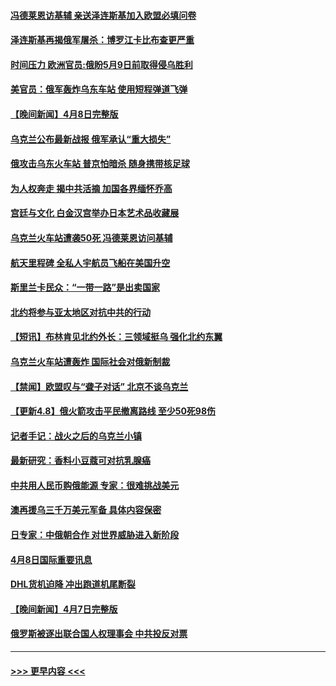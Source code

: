 #### [冯德莱恩访基辅 亲送泽连斯基加入欧盟必填问卷](../pages/prog202/a103395961.md?t=04091551) 
#### [泽连斯基再揭俄军屠杀：博罗江卡比布查更严重](../pages/prog202/a103395950.md?t=04091551) 
#### [时间压力 欧洲官员:俄盼5月9日前取得侵乌胜利](../pages/prog202/a103395946.md?t=04091551) 
#### [美官员：俄军轰炸乌东车站 使用短程弹道飞弹](../pages/prog202/a103395831.md?t=04091551) 
#### [【晚间新闻】4月8日完整版](../pages/prog202/a103395799.md?t=04091551) 
#### [乌克兰公布最新战报 俄军承认“重大损失”](../pages/prog202/a103395863.md?t=04091551) 
#### [俄攻击乌东火车站 普京怕暗杀 随身携带核足球](../pages/prog202/a103395817.md?t=04091551) 
#### [为人权奔走 揭中共活摘 加国各界缅怀乔高](../pages/prog202/a103395732.md?t=04091551) 
#### [宫廷与文化 白金汉宫举办日本艺术品收藏展](../pages/prog202/a103395715.md?t=04091551) 
#### [乌克兰火车站遭袭50死 冯德莱恩访问基辅](../pages/prog202/a103395713.md?t=04091551) 
#### [航天里程碑 全私人宇航员飞船在美国升空](../pages/prog202/a103395659.md?t=04091551) 
#### [斯里兰卡民众：“一带一路”是出卖国家](../pages/prog202/a103395568.md?t=04091551) 
#### [北约将参与亚太地区对抗中共的行动](../pages/prog202/a103395604.md?t=04091551) 
#### [【短讯】布林肯见北约外长：三领域挺乌 强化北约东翼](../pages/prog202/a103395564.md?t=04091551) 
#### [乌克兰火车站遭轰炸 国际社会对俄新制裁](../pages/prog202/a103395570.md?t=04091551) 
#### [【禁闻】欧盟叹与“聋子对话” 北京不谈乌克兰](../pages/prog202/a103395377.md?t=04091551) 
#### [【更新4.8】俄火箭攻击平民撤离路线 至少50死98伤](../pages/prog202/a103395167.md?t=04091551) 
#### [记者手记：战火之后的乌克兰小镇](../pages/prog202/a103395416.md?t=04091551) 
#### [最新研究：香料小豆蔻可对抗乳腺癌](../pages/prog202/a103395316.md?t=04091551) 
#### [中共用人民币购俄能源 专家：很难挑战美元](../pages/prog202/a103395311.md?t=04091551) 
#### [澳再援乌三千万美元军备 具体内容保密](../pages/prog202/a103395304.md?t=04091551) 
#### [日专家：中俄朝合作 对世界威胁进入新阶段](../pages/prog202/a103395222.md?t=04091551) 
#### [4月8日国际重要讯息](../pages/prog202/a103395216.md?t=04091551) 
#### [DHL货机迫降 冲出跑道机尾断裂](../pages/prog202/a103395136.md?t=04091551) 
#### [【晚间新闻】4月7日完整版](../pages/prog202/a103394893.md?t=04091551) 
#### [俄罗斯被逐出联合国人权理事会 中共投反对票](../pages/prog202/a103394938.md?t=04091551) 

----
#### [ >>> 更早内容 <<< ](../indexes/prog202-earlier.md)
